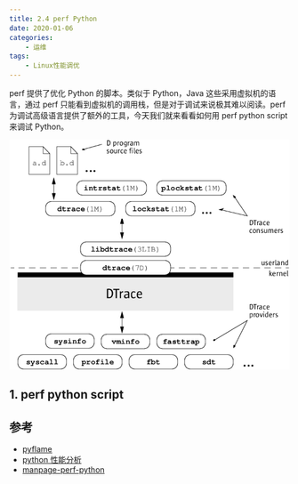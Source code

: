 ```yaml
---
title: 2.4 perf Python
date: 2020-01-06
categories:
    - 运维
tags:
    - Linux性能调优
---
```


perf 提供了优化 Python 的脚本。类似于 Python，Java 这些采用虚拟机的语言，通过 perf 只能看到虚拟机的调用栈，但是对于调试来说极其难以阅读。perf 为调试高级语言提供了额外的工具，今天我们就来看看如何用 perf python script 来调试 Python。

<!-- more -->

![dtrace_arch](/images/linux_pf/dtrace_arch.png)

## 1. perf python script




## 参考
- [pyflame](https://github.com/uber-archive/pyflame)
- [python 性能分析](http://hustlijian.github.io/python/2017/06/03/python%E6%80%A7%E8%83%BD%E5%88%86%E6%9E%90.html)
- [manpage-perf-python](https://www.man7.org/linux/man-pages/man1/perf-script-python.1.html)